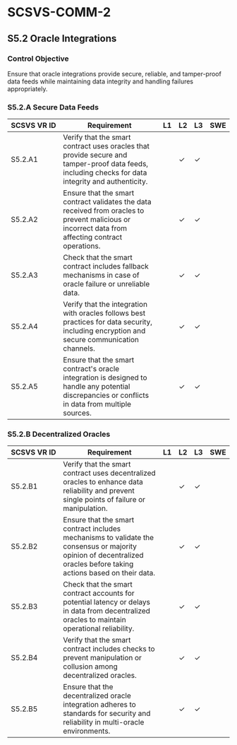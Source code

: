 # SCSVS-COMM-2

## S5.2 Oracle Integrations

### Control Objective
Ensure that oracle integrations provide secure, reliable, and tamper-proof data feeds while maintaining data integrity and handling failures appropriately.

### S5.2.A Secure Data Feeds

| **SCSVS&nbsp;VR&nbsp;ID**          | Requirement                                                                 | L1 | L2 | L3 | SWE |
| ------------ | --------------------------------------------------------------------------- | -- | -- | -- | --- |
| S5.2.A1      | Verify that the smart contract uses oracles that provide secure and tamper-proof data feeds, including checks for data integrity and authenticity. |    | ✓  | ✓  |     |
| S5.2.A2      | Ensure that the smart contract validates the data received from oracles to prevent malicious or incorrect data from affecting contract operations. |    | ✓  | ✓  |     |
| S5.2.A3      | Check that the smart contract includes fallback mechanisms in case of oracle failure or unreliable data. |    | ✓  | ✓  |     |
| S5.2.A4      | Verify that the integration with oracles follows best practices for data security, including encryption and secure communication channels. |    | ✓  | ✓  |     |
| S5.2.A5      | Ensure that the smart contract's oracle integration is designed to handle any potential discrepancies or conflicts in data from multiple sources. |    | ✓  | ✓  |     |

### S5.2.B Decentralized Oracles

| **SCSVS&nbsp;VR&nbsp;ID**          | Requirement                                                                 | L1 | L2 | L3 | SWE |
| ------------ | --------------------------------------------------------------------------- | -- | -- | -- | --- |
| S5.2.B1      | Verify that the smart contract uses decentralized oracles to enhance data reliability and prevent single points of failure or manipulation. |    | ✓  | ✓  |     |
| S5.2.B2      | Ensure that the smart contract includes mechanisms to validate the consensus or majority opinion of decentralized oracles before taking actions based on their data. |    | ✓  | ✓  |     |
| S5.2.B3      | Check that the smart contract accounts for potential latency or delays in data from decentralized oracles to maintain operational reliability. |    | ✓  | ✓  |     |
| S5.2.B4      | Verify that the smart contract includes checks to prevent manipulation or collusion among decentralized oracles. |    | ✓  | ✓  |     |
| S5.2.B5      | Ensure that the decentralized oracle integration adheres to standards for security and reliability in multi-oracle environments. |    | ✓  | ✓  |     |

